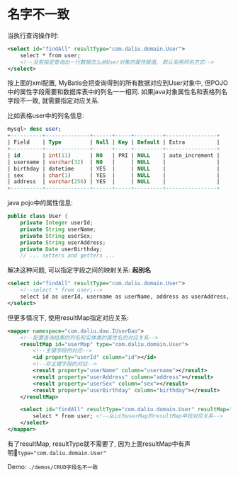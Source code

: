 # 名字不一致

当执行查询操作时:

```xml
<select id="findAll" resultType="com.daliu.domain.User">
    select * from user; 
    <!--没有指定查询出一行数据怎么给User对象的属性赋值, 默认采用同名方式-->
</select>
```

按上面的xml配置, MyBatis会把查询得到的所有数据对应到User对象中, 但POJO中的属性字段需要和数据库表中的列名一一相同. 如果java对象属性名和表格列名字段不一致, 就需要指定对应关系.  

比如表格user中的列名信息:

```sql
mysql> desc user;
+----------+--------------+------+-----+---------+----------------+
| Field    | Type         | Null | Key | Default | Extra          |
+----------+--------------+------+-----+---------+----------------+
| id       | int(11)      | NO   | PRI | NULL    | auto_increment |
| username | varchar(32)  | NO   |     | NULL    |                |
| birthday | datetime     | YES  |     | NULL    |                |
| sex      | char(1)      | YES  |     | NULL    |                |
| address  | varchar(256) | YES  |     | NULL    |                |
+----------+--------------+------+-----+---------+----------------+
```

java pojo中的属性信息: 

```java
public class User {
    private Integer userId;
    private String userName;
    private String userSex;
    private String userAddress;
    private Date userBirthday;
    // ... setters and getters ...
```

解决这种问题, 可以指定字段之间的映射关系: **起别名**

```xml
<select id="findAll" resultType="com.daliu.domain.User">
    <!--select * from user;-->
    select id as userId, username as userName, address as userAddress, sex as userSex, birthday as userBirthday from user;
</select>
```

但更多情况下, 使用resultMap指定对应关系: 

```xml
<mapper namespace="com.daliu.dao.IUserDao">
    <!--配置查询结果的列名和实体类的属性名的对应关系-->
    <resultMap id="userMap" type="com.daliu.domain.User">
        <!--主键字段的对应-->
        <id property="userId" column="id"></id>
        <!--非主键字段的对应-->
        <result property="userName" column="username"></result>
        <result property="userAddress" column="address"></result>
        <result property="userSex" column="sex"></result>
        <result property="userBirthday" column="birthday"></result>
    </resultMap>

    <select id="findAll" resultType="com.daliu.domain.User" resultMap="userMap">
        select * from user; <!--从id为userMap的resultMap中找对应关系-->
    </select>
</mapper>
```

有了resultMap, resultType就不需要了, 因为上面resultMap中有声明`type="com.daliu.domain.User"`  

Demo: `./demos/CRUD字段名不一致`